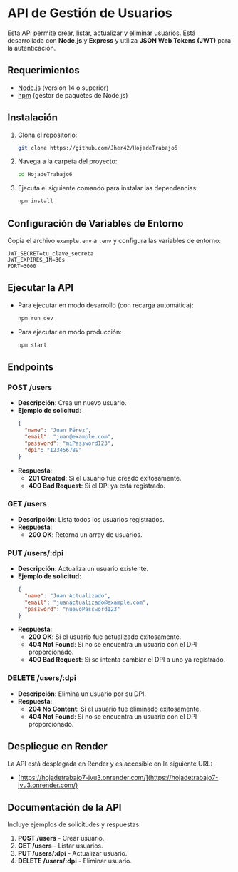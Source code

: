 
# API de Gestión de Usuarios

Esta API permite crear, listar, actualizar y eliminar usuarios. Está desarrollada con **Node.js** y **Express** y utiliza **JSON Web Tokens (JWT)** para la autenticación.

## Requerimientos

- [Node.js](https://nodejs.org) (versión 14 o superior)
- [npm](https://www.npmjs.com/) (gestor de paquetes de Node.js)

## Instalación

1. Clona el repositorio:
   ```bash
   git clone https://github.com/Jher42/HojadeTrabajo6
   ```
2. Navega a la carpeta del proyecto:
   ```bash
   cd HojadeTrabajo6
   ```
3. Ejecuta el siguiente comando para instalar las dependencias:
   ```bash
   npm install
   ```

## Configuración de Variables de Entorno

Copia el archivo `example.env` a `.env` y configura las variables de entorno:
```env
JWT_SECRET=tu_clave_secreta
JWT_EXPIRES_IN=30s
PORT=3000
```

## Ejecutar la API

- Para ejecutar en modo desarrollo (con recarga automática):
   ```bash
   npm run dev
   ```

- Para ejecutar en modo producción:
   ```bash
   npm start
   ```

## Endpoints

### **POST /users**
- **Descripción**: Crea un nuevo usuario.
- **Ejemplo de solicitud**:
   ```json
   {
     "name": "Juan Pérez",
     "email": "juan@example.com",
     "password": "miPassword123",
     "dpi": "123456789"
   }
   ```
- **Respuesta**:
   - **201 Created**: Si el usuario fue creado exitosamente.
   - **400 Bad Request**: Si el DPI ya está registrado.

### **GET /users**
- **Descripción**: Lista todos los usuarios registrados.
- **Respuesta**:
   - **200 OK**: Retorna un array de usuarios.

### **PUT /users/:dpi**
- **Descripción**: Actualiza un usuario existente.
- **Ejemplo de solicitud**:
   ```json
   {
     "name": "Juan Actualizado",
     "email": "juanactualizado@example.com",
     "password": "nuevoPassword123"
   }
   ```
- **Respuesta**:
   - **200 OK**: Si el usuario fue actualizado exitosamente.
   - **404 Not Found**: Si no se encuentra un usuario con el DPI proporcionado.
   - **400 Bad Request**: Si se intenta cambiar el DPI a uno ya registrado.

### **DELETE /users/:dpi**
- **Descripción**: Elimina un usuario por su DPI.
- **Respuesta**:
   - **204 No Content**: Si el usuario fue eliminado exitosamente.
   - **404 Not Found**: Si no se encuentra un usuario con el DPI proporcionado.

## Despliegue en Render

La API está desplegada en Render y es accesible en la siguiente URL:
- [https://hojadetrabajo7-jvu3.onrender.com/](https://hojadetrabajo7-jvu3.onrender.com/)

## Documentación de la API

Incluye ejemplos de solicitudes y respuestas:

1. **POST /users** - Crear usuario.
2. **GET /users** - Listar usuarios.
3. **PUT /users/:dpi** - Actualizar usuario.
4. **DELETE /users/:dpi** - Eliminar usuario.
```


